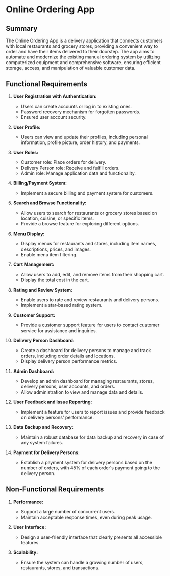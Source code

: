 
# Online Ordering App

## Summary

The Online Ordering App is a delivery application that connects customers with local restaurants and grocery stores, providing a convenient way to order and have their items delivered to their doorstep. The app aims to automate and modernize the existing manual ordering system by utilizing computerized equipment and comprehensive software, ensuring efficient storage, access, and manipulation of valuable customer data.

## Functional Requirements

1. **User Registration with Authentication:**

   - Users can create accounts or log in to existing ones.
   - Password recovery mechanism for forgotten passwords.
   - Ensured user account security.

2. **User Profile:**

   - Users can view and update their profiles, including personal information, profile picture, order history, and payments.

3. **User Roles:**

   - Customer role: Place orders for delivery.
   - Delivery Person role: Receive and fulfill orders.
   - Admin role: Manage application data and functionality.

4. **Billing/Payment System:**

   - Implement a secure billing and payment system for customers.

5. **Search and Browse Functionality:**

   - Allow users to search for restaurants or grocery stores based on location, cuisine, or specific items.
   - Provide a browse feature for exploring different options.

6. **Menu Display:**

   - Display menus for restaurants and stores, including item names, descriptions, prices, and images.
   - Enable menu item filtering.

7. **Cart Management:**

   - Allow users to add, edit, and remove items from their shopping cart.
   - Display the total cost in the cart.

8. **Rating and Review System:**

   - Enable users to rate and review restaurants and delivery persons.
   - Implement a star-based rating system.

9. **Customer Support:**

   - Provide a customer support feature for users to contact customer service for assistance and inquiries.

10. **Delivery Person Dashboard:**

    - Create a dashboard for delivery persons to manage and track orders, including order details and locations.
    - Display delivery person performance metrics.

11. **Admin Dashboard:**

    - Develop an admin dashboard for managing restaurants, stores, delivery persons, user accounts, and orders.
    - Allow administration to view and manage data and details.

12. **User Feedback and Issue Reporting:**

    - Implement a feature for users to report issues and provide feedback on delivery persons' performance.

13. **Data Backup and Recovery:**

    - Maintain a robust database for data backup and recovery in case of any system failures.

14. **Payment for Delivery Persons:**

    - Establish a payment system for delivery persons based on the number of orders, with 45% of each order's payment going to the delivery person.

## Non-Functional Requirements

1. **Performance:**

   - Support a large number of concurrent users.
   - Maintain acceptable response times, even during peak usage.

2. **User Interface:**

   - Design a user-friendly interface that clearly presents all accessible features.

3. **Scalability:**

   - Ensure the system can handle a growing number of users, restaurants, stores, and transactions.
